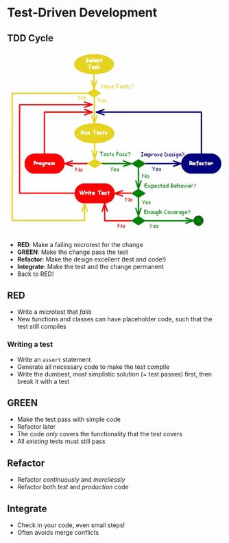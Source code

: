 # Test-Driven Development

## TDD Cycle
![](img/tdd_deeper-look.png)

- **RED**: Make a failing microtest for the change
- **GREEN**: Make the change pass the test
- **Refactor**: Make the design excellent (test and code!)
- **Integrate**: Make the test and the change permanent
- Back to RED!

## RED
- Write a microtest that *fails*
- New functions and classes can have placeholder code, such that the test still compiles

### Writing a test
- Write an `assert` statement 
- Generate all necessary code to make the test compile
- Write the dumbest, most simplistic solution (= test passes) first, then break it with a test

## GREEN
- Make the test pass with simple code
- Refactor later
- The code *only* covers the functionality that the test covers
- All *existing* tests must still pass

## Refactor
- Refactor *continuously* and *mercilessly*
- Refactor both *test* and *production* code

## Integrate
- Check in your code, even small steps!
- Often avoids merge conflicts

